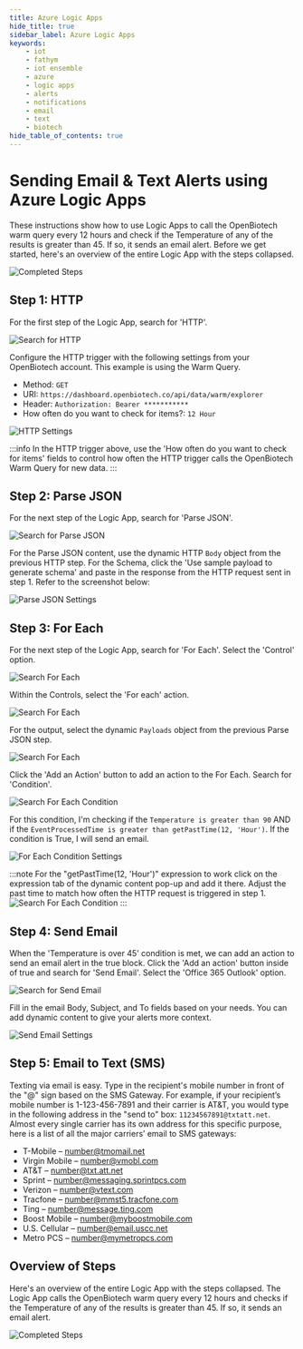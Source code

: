```yaml
---
title: Azure Logic Apps
hide_title: true
sidebar_label: Azure Logic Apps 
keywords:
    - iot
    - fathym
    - iot ensemble
    - azure
    - logic apps
    - alerts
    - notifications
    - email
    - text
    - biotech
hide_table_of_contents: true
---
```


# Sending Email & Text Alerts using Azure Logic Apps

These instructions show how to use Logic Apps to call the OpenBiotech warm query every 12 hours and check if the Temperature of any of the results is greater than 45. If so, it sends an email alert. Before we get started, here's an overview of the entire Logic App with the steps collapsed.

![Completed Steps](https://www.fathym.com/iot/img/screenshots/alerts/completed-steps.png)

## Step 1: HTTP

For the first step of the Logic App, search for 'HTTP'.

![Search for HTTP](https://www.fathym.com/iot/img/screenshots/alerts/search-for-http.png)

Configure the HTTP trigger with the following settings from your OpenBiotech account. This example is using the Warm Query.
- Method: `GET`
- URI: `https://dashboard.openbiotech.co/api/data/warm/explorer`
- Header: `Authorization: Bearer ***********`
- How often do you want to check for items?: `12 Hour`

![HTTP Settings](https://www.fathym.com/iot/img/screenshots/alerts/http-settings.png)

:::info
In the HTTP trigger above, use the 'How often do you want to check for items' fields to control how often the HTTP trigger calls the OpenBiotech Warm Query for new data.
:::

## Step 2: Parse JSON

For the next step of the Logic App, search for 'Parse JSON'.

![Search for Parse JSON](https://www.fathym.com/iot/img/screenshots/alerts/search-for-parsejson.png)

For the Parse JSON content, use the dynamic HTTP `Body` object from the previous HTTP step. For the Schema, click the 'Use sample payload to generate schema' and paste in the response from the HTTP request sent in step 1. Refer to the screenshot below:

![Parse JSON Settings](https://www.fathym.com/iot/img/screenshots/alerts/parsejson-settings.png)

## Step 3: For Each

For the next step of the Logic App, search for 'For Each'. Select the 'Control' option.

![Search For Each](https://www.fathym.com/iot/img/screenshots/alerts/search-for-foreach.png)

Within the Controls, select the 'For each' action.

![Search For Each](https://www.fathym.com/iot/img/screenshots/alerts/search-for-foreach-control.png)

For the output, select the dynamic `Payloads` object from the previous Parse JSON step.

![Search For Each](https://www.fathym.com/iot/img/screenshots/alerts/foreach-settings.png)

Click the 'Add an Action' button to add an action to the For Each. Search for 'Condition'.

![Search For Each Condition](https://www.fathym.com/iot/img/screenshots/alerts/foreach-condition-search.png)

For this condition, I'm checking if the `Temperature is greater than 90` AND if the `EventProcessedTime is greater than getPastTime(12, 'Hour')`.
If the condition is True, I will send an email.

![For Each Condition Settings](https://www.fathym.com/iot/img/screenshots/alerts/foreach-condition-settings.png)

:::note
For the "getPastTime(12, 'Hour')" expression to work click on the expression tab of the dynamic content pop-up and add it there.
Adjust the past time to match how often the HTTP request is triggered in step 1.  
![Search For Each Condition](https://www.fathym.com/iot/img/screenshots/alerts/expression-tab-settings.png)
:::
## Step 4: Send Email

When the 'Temperature is over 45' condition is met, we can add an action to send an email alert in the true block. Click the 'Add an action' button inside of true and search for 'Send Email'. Select the 'Office 365 Outlook' option.

![Search for Send Email](https://www.fathym.com/iot/img/screenshots/alerts/search-for-sendemail.png)

Fill in the email Body, Subject, and To fields based on your needs. You can add dynamic content to give your alerts more context.

![Send Email Settings](https://www.fathym.com/iot/img/screenshots/alerts/sendemail-settings.png)


## Step 5: Email to Text (SMS)

Texting via email is easy. Type in the recipient's mobile number in front of the "@" sign based on the SMS Gateway. For example, if your recipient’s mobile number is 1-123-456-7891 and their carrier is AT&T, you would type in the following address in the "send to" box: `11234567891@txtatt.net`. Almost every single carrier has its own address for this specific purpose, here is a list of all the major carriers’ email to SMS gateways:

- T-Mobile – number@tmomail.net
- Virgin Mobile – number@vmobl.com
- AT&T – number@txt.att.net
- Sprint – number@messaging.sprintpcs.com
- Verizon – number@vtext.com
- Tracfone – number@mmst5.tracfone.com
- Ting – number@message.ting.com
- Boost Mobile – number@myboostmobile.com
- U.S. Cellular – number@email.uscc.net
- Metro PCS – number@mymetropcs.com

## Overview of Steps

Here's an overview of the entire Logic App with the steps collapsed. The Logic App calls the OpenBiotech warm query every 12 hours and checks if the Temperature of any of the results is greater than 45. If so, it sends an email alert.

![Completed Steps](https://www.fathym.com/iot/img/screenshots/alerts/completed-steps.png)
